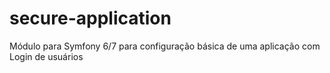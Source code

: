 # secure-application
Módulo para Symfony 6/7 para configuração básica de uma aplicação com Login de usuários
